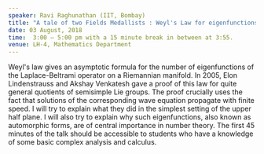```yaml
---
speaker: Ravi Raghunathan (IIT, Bombay)
title: "A tale of two Fields Medallists : Weyl's Law for eigenfunctions of the hyperbolic Laplacian on noncompact quotients."
date: 03 August, 2018
time:  3:00 – 5:00 pm with a 15 minute break in between at 3:55.
venue: LH-4, Mathematics Department
---
```


Weyl's law gives an asymptotic formula for the number of eigenfunctions of the Laplace-Beltrami operator on a Riemannian manifold. In 2005, Elon Lindenstrauss and Akshay Venkatesh gave a proof of this law for quite general quotients of semisimple Lie groups. The proof crucially uses the fact that solutions of the corresponding wave equation propagate with finite speed. I will try to explain what they did in the simplest setting of the upper half plane. I will also try to explain why such eigenfunctions, also known as automorphic forms, are of central importance in number theory. The first 45 minutes of the talk should be accessible to students who have a knowledge of some basic complex analysis and calculus.
